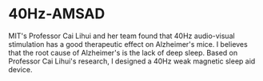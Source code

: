 # 40Hz-AMSAD
MIT's Professor Cai Lihui and her team found that 40Hz audio-visual stimulation has a good therapeutic effect on Alzheimer's mice. I believes that the root cause of Alzheimer's is the lack of deep sleep. Based on Professor Cai Lihui's research, I designed a 40Hz weak magnetic sleep aid device.
